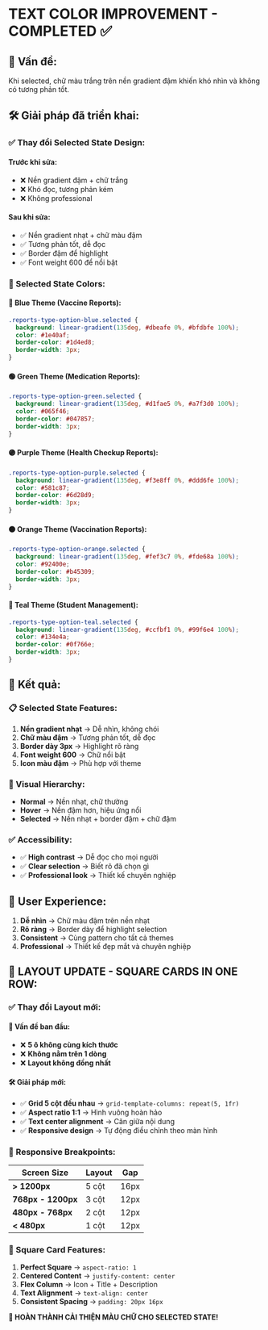 # TEXT COLOR IMPROVEMENT - COMPLETED ✅

## 🎯 **Vấn đề:**

Khi selected, chữ màu trắng trên nền gradient đậm khiến khó nhìn và không có tương phản tốt.

## 🛠️ **Giải pháp đã triển khai:**

### ✅ **Thay đổi Selected State Design:**

#### **Trước khi sửa:**

- ❌ Nền gradient đậm + chữ trắng
- ❌ Khó đọc, tương phản kém
- ❌ Không professional

#### **Sau khi sửa:**

- ✅ Nền gradient nhạt + chữ màu đậm
- ✅ Tương phản tốt, dễ đọc
- ✅ Border đậm để highlight
- ✅ Font weight 600 để nổi bật

### **🎨 Selected State Colors:**

#### 🔵 **Blue Theme (Vaccine Reports):**

```css
.reports-type-option-blue.selected {
  background: linear-gradient(135deg, #dbeafe 0%, #bfdbfe 100%);
  color: #1e40af;
  border-color: #1d4ed8;
  border-width: 3px;
}
```

#### 🟢 **Green Theme (Medication Reports):**

```css
.reports-type-option-green.selected {
  background: linear-gradient(135deg, #d1fae5 0%, #a7f3d0 100%);
  color: #065f46;
  border-color: #047857;
  border-width: 3px;
}
```

#### 🟣 **Purple Theme (Health Checkup Reports):**

```css
.reports-type-option-purple.selected {
  background: linear-gradient(135deg, #f3e8ff 0%, #ddd6fe 100%);
  color: #581c87;
  border-color: #6d28d9;
  border-width: 3px;
}
```

#### 🟠 **Orange Theme (Vaccination Reports):**

```css
.reports-type-option-orange.selected {
  background: linear-gradient(135deg, #fef3c7 0%, #fde68a 100%);
  color: #92400e;
  border-color: #b45309;
  border-width: 3px;
}
```

#### 🔷 **Teal Theme (Student Management):**

```css
.reports-type-option-teal.selected {
  background: linear-gradient(135deg, #ccfbf1 0%, #99f6e4 100%);
  color: #134e4a;
  border-color: #0f766e;
  border-width: 3px;
}
```

## 🎯 **Kết quả:**

### **📋 Selected State Features:**

1. **Nền gradient nhạt** → Dễ nhìn, không chói
2. **Chữ màu đậm** → Tương phản tốt, dễ đọc
3. **Border dày 3px** → Highlight rõ ràng
4. **Font weight 600** → Chữ nổi bật
5. **Icon màu đậm** → Phù hợp với theme

### **🎨 Visual Hierarchy:**

- **Normal** → Nền nhạt, chữ thường
- **Hover** → Nền đậm hơn, hiệu ứng nổi
- **Selected** → Nền nhạt + border đậm + chữ đậm

### **✅ Accessibility:**

- ✅ **High contrast** → Dễ đọc cho mọi người
- ✅ **Clear selection** → Biết rõ đã chọn gì
- ✅ **Professional look** → Thiết kế chuyên nghiệp

## 🎉 **User Experience:**

1. **Dễ nhìn** → Chữ màu đậm trên nền nhạt
2. **Rõ ràng** → Border dày để highlight selection
3. **Consistent** → Cùng pattern cho tất cả themes
4. **Professional** → Thiết kế đẹp mắt và chuyên nghiệp

## 🔄 **LAYOUT UPDATE - SQUARE CARDS IN ONE ROW:**

### ✅ **Thay đổi Layout mới:**

#### **🎯 Vấn đề ban đầu:**

- ❌ **5 ô không cùng kích thước**
- ❌ **Không nằm trên 1 dòng**
- ❌ **Layout không đồng nhất**

#### **🛠️ Giải pháp mới:**

- ✅ **Grid 5 cột đều nhau** → `grid-template-columns: repeat(5, 1fr)`
- ✅ **Aspect ratio 1:1** → Hình vuông hoàn hảo
- ✅ **Text center alignment** → Căn giữa nội dung
- ✅ **Responsive design** → Tự động điều chỉnh theo màn hình

### **📱 Responsive Breakpoints:**

| Screen Size        | Layout | Gap  |
| ------------------ | ------ | ---- |
| **> 1200px**       | 5 cột  | 16px |
| **768px - 1200px** | 3 cột  | 12px |
| **480px - 768px**  | 2 cột  | 12px |
| **< 480px**        | 1 cột  | 12px |

### **🎨 Square Card Features:**

1. **Perfect Square** → `aspect-ratio: 1`
2. **Centered Content** → `justify-content: center`
3. **Flex Column** → Icon + Title + Description
4. **Text Alignment** → `text-align: center`
5. **Consistent Spacing** → `padding: 20px 16px`

**🎉 HOÀN THÀNH CẢI THIỆN MÀU CHỮ CHO SELECTED STATE!**
